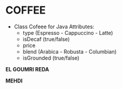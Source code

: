 # COFFEE
- Class Cofeee for Java
  Attributes:
    * type (Espresso - Cappuccino - Latte)
    * isDecaf (true/false)
    * price
    * blend (Arabica - Robusta - Columbian)
    * isGrounded (true/false)
 
**EL GOUMRI REDA**

**MEHDI**
